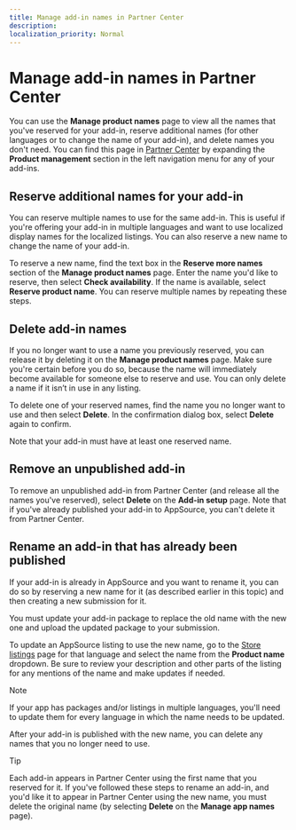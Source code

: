 ```yaml
---
title: Manage add-in names in Partner Center
description:
localization_priority: Normal
---
```


# Manage add-in names in Partner Center

You can use the **Manage product names** page to view all the names that you've reserved for your add-in, reserve additional names (for other languages or to change the name of your add-in), and delete names you don't need. You can find this page in [Partner Center](https://partner.microsoft.com/office/overview) by expanding the **Product management** section in the left navigation menu for any of your add-ins.

## Reserve additional names for your add-in

You can reserve multiple names to use for the same add-in. This is useful if you're offering your add-in in multiple languages and want to use localized display names for the localized listings. You can also reserve a new name to change the name of your add-in.

To reserve a new name, find the text box in the **Reserve more names** section of the **Manage product names** page. Enter the name you'd like to reserve, then select **Check availability**. If the name is available, select **Reserve product name**. You can reserve multiple names by repeating these steps.

## Delete add-in names

If you no longer want to use a name you previously reserved, you can release it by deleting it on the **Manage product names** page. Make sure you're certain before you do so, because the name will immediately become available for someone else to reserve and use. You can only delete a name if it isn’t in use in any listing.

To delete one of your reserved names, find the name you no longer want to use and then select **Delete**. In the confirmation dialog box, select **Delete** again to confirm.

Note that your add-in must have at least one reserved name. 

## Remove an unpublished add-in
To remove an unpublished add-in from Partner Center (and release all the names you've reserved), select **Delete** on the **Add-in setup** page. Note that if you've already published your add-in to AppSource, you can't delete it from Partner Center. 


## Rename an add-in that has already been published

If your add-in is already in AppSource and you want to rename it, you can do so by reserving a new name for it (as described earlier in this topic) and then creating a new submission for it. 

You must update your add-in package to replace the old name with the new one and upload the updated package to your submission.

To update an AppSource listing to use the new name, go to the [Store listings](office-store-listing.md) page for that language and select the name from the **Product name** dropdown. Be sure to review your description and other parts of the listing for any mentions of the name and make updates if needed.

> [!NOTE]
> If your app has packages and/or listings in multiple languages, you'll need to update them for every language in which the name needs to be updated.

After your add-in is published with the new name, you can delete any names that you no longer need to use.

> [!TIP]
> Each add-in appears in Partner Center using the first name that you reserved for it. If you've followed these steps to rename an add-in, and you'd like it to appear in Partner Center using the new name, you must delete the original name (by selecting **Delete** on the **Manage app names** page). 